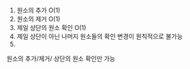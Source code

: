1. 원소의 추가 O(1)
2. 원소의 제거 O(1)
3. 제일 상단의 원소 확인 O(1)
4. 제일 상단이 아닌 나머지 원소들의 확인 변경이 원칙적으로 불가능
5.
원소의 추가/제거/ 상단의 원소 확인만 가능